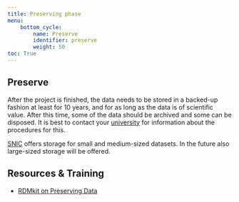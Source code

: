 ```yaml
---
title: Preserving phase
menu:
    bottom_cycle:
        name: Preserve
        identifier: preserve
        weight: 50
toc: True
---
```


## Preserve
<!-- About/intro to the phase, including link to RDMkit -->

After the project is finished, the data needs to be stored in a backed-up fashion at least for 10 years, and for as long as the data is of scientific value. After this time, some of the data should be archived and some can be disposed. It is best to contact your [university](/topics/policies) for information about the procedures for this.

[SNIC](https://www.snic.se/allocations/storage/) offers storage for small and medium-sized datasets. In the future also large-sized storage will be offered.

## Resources & Training
* [RDMkit on Preserving Data](https://rdmkit.elixir-europe.org/preserving)
